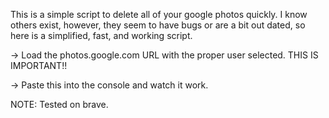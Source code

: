 This is a simple script to delete all of your google photos quickly. I know others exist, however, they seem to have bugs or are a bit out dated, so here is a simplified, fast, and working script.

-> Load the photos.google.com URL with the proper user selected. THIS IS IMPORTANT!!

-> Paste this into the console and watch it work. 


NOTE: Tested on brave.
